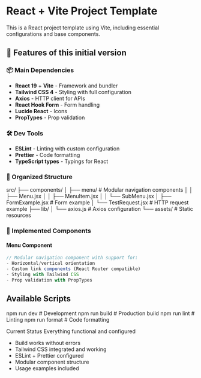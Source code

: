 # React + Vite Project Template

This is a React project template using Vite, including essential configurations and base components.

## 🚀 Features of this initial version

### 📦 Main Dependencies
- **React 19** + **Vite** - Framework and bundler
- **Tailwind CSS 4** - Styling with full configuration
- **Axios** - HTTP client for APIs
- **React Hook Form** - Form handling
- **Lucide React** - Icons
- **PropTypes** - Prop validation

### 🛠 Dev Tools
- **ESLint** - Linting with custom configuration
- **Prettier** - Code formatting
- **TypeScript types** - Typings for React

### 📁 Organized Structure
src/
├── components/
│ ├── menu/ # Modular navigation components
│ │ ├── Menu.jsx
│ │ ├── MenuItem.jsx
│ │ └── SubMenu.jsx
│ ├── FormExample.jsx # Form example
│ └── TestRequest.jsx # HTTP request example
├── lib/
│ └── axios.js # Axios configuration
└── assets/ # Static resources

### 🎨 Implemented Components

#### Menu Component
```jsx
// Modular navigation component with support for:
- Horizontal/vertical orientation
- Custom link components (React Router compatible)
- Styling with Tailwind CSS
- Prop validation with PropTypes
```

## Available Scripts

npm run dev       # Development
npm run build     # Production build
npm run lint      # Linting
npm run format    # Code formatting

Current Status
Everything functional and configured
- Build works without errors
- Tailwind CSS integrated and working
- ESLint + Prettier configured
- Modular component structure
- Usage examples included
